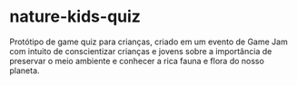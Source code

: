 # nature-kids-quiz
Protótipo de game quiz para crianças, criado em um evento de Game Jam com intuito de conscientizar crianças e jovens sobre a importância de preservar o meio ambiente e conhecer a rica fauna e flora do nosso planeta.
